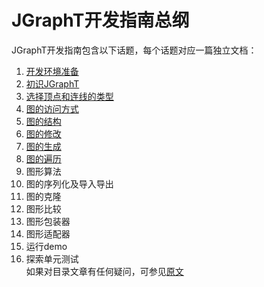# JGraphT开发指南总纲
JGraphT开发指南包含以下话题，每个话题对应一篇独立文档：  
1. [开发环境准备](https://github.com/roysong/reseachTec/blob/master/graph/jGraphT/apply/dev/1_%E5%BC%80%E5%8F%91%E7%8E%AF%E5%A2%83%E5%87%86%E5%A4%87.md)  
2. [初识JGraphT](https://github.com/roysong/reseachTec/tree/master/graph/jGraphT/apply/dev/2_%E5%88%9D%E8%AF%86JGraphT.md)  
3. [选择顶点和连线的类型](https://github.com/roysong/reseachTec/tree/master/graph/jGraphT/apply/dev/3_%E9%80%89%E6%8B%A9%E9%A1%B6%E7%82%B9%E5%92%8C%E8%BF%9E%E7%BA%BF%E7%9A%84%E7%B1%BB%E5%9E%8B.md)    
4. [图的访问方式](https://github.com/roysong/reseachTec/blob/master/graph/jGraphT/apply/dev/4_%E5%9B%BE%E7%9A%84%E8%AE%BF%E9%97%AE%E6%96%B9%E5%BC%8F.md)    
5. [图的结构](https://github.com/roysong/reseachTec/blob/master/graph/jGraphT/apply/dev/5_%E5%9B%BE%E7%9A%84%E7%BB%93%E6%9E%84.md)    
6. [图的修改](https://github.com/roysong/reseachTec/blob/master/graph/jGraphT/apply/dev/6_%E5%9B%BE%E7%9A%84%E4%BF%AE%E6%94%B9.md)  
7. [图的生成](https://github.com/roysong/reseachTec/blob/master/graph/jGraphT/apply/dev/7_%E5%9B%BE%E7%9A%84%E7%94%9F%E6%88%90.md)  
8. [图的遍历](https://github.com/roysong/reseachTec/blob/master/graph/jGraphT/apply/dev/8_%E5%9B%BE%E7%9A%84%E9%81%8D%E5%8E%86.md)  
9. 图形算法  
10. 图的序列化及导入导出  
11. 图的克隆  
12. 图形比较  
13. 图形包装器  
14. 图形适配器   
15. 运行demo  
16. 探索单元测试  
如果对目录文章有任何疑问，可参见[原文](https://jgrapht.org/guide/UserOverview)
